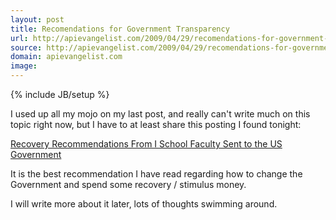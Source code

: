```yaml
---
layout: post
title: Recomendations for Government Transparency
url: http://apievangelist.com/2009/04/29/recomendations-for-government-transparency/
source: http://apievangelist.com/2009/04/29/recomendations-for-government-transparency/
domain: apievangelist.com
image: 
---
```

{% include JB/setup %}<p>I used up all my mojo on my last post, and really can't write much on this topic right now, but I have to at least share this posting I found tonight:<p></p>
<a href="http://www.ischool.berkeley.edu/newsandevents/news/20090417recoveryguidelines">Recovery Recommendations From I School Faculty Sent to the US Government</a><p></p>
It is the best recommendation I have read regarding how to change the Government and spend some recovery / stimulus money.<p></p>
I will write more about it later, lots of thoughts swimming around.</p>
